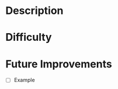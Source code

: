 # Description

<!-- Describe the changes made and the reason for them -->

# Difficulty

<!-- Describe the difficulties you encountered during the process -->

# Future Improvements

- [ ] Example